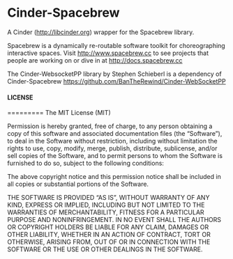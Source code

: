 Cinder-Spacebrew
================

A Cinder (<http://libcinder.org>) wrapper for the Spacebrew library.

Spacebrew is a dynamically re-routable software toolkit for choreographing interactive spaces. Visit http://www.spacebrew.cc to see projects that people are working on or dive in at http://docs.spacebrew.cc 

The Cinder-WebsocketPP library by Stephen Schieberl is a dependency of Cinder-Spacebrew <https://github.com/BanTheRewind/Cinder-WebSocketPP>


#### LICENSE
=========
The MIT License (MIT)

Permission is hereby granted, free of charge, to any person obtaining a copy of this software and associated documentation files (the “Software”), to deal in the Software without restriction, including without limitation the rights to use, copy, modify, merge, publish, distribute, sublicense, and/or sell copies of the Software, and to permit persons to whom the Software is furnished to do so, subject to the following conditions:

The above copyright notice and this permission notice shall be included in all copies or substantial portions of the Software.

THE SOFTWARE IS PROVIDED “AS IS”, WITHOUT WARRANTY OF ANY KIND, EXPRESS OR IMPLIED, INCLUDING BUT NOT LIMITED TO THE WARRANTIES OF MERCHANTABILITY, FITNESS FOR A PARTICULAR PURPOSE AND NONINFRINGEMENT. IN NO EVENT SHALL THE AUTHORS OR COPYRIGHT HOLDERS BE LIABLE FOR ANY CLAIM, DAMAGES OR OTHER LIABILITY, WHETHER IN AN ACTION OF CONTRACT, TORT OR OTHERWISE, ARISING FROM, OUT OF OR IN CONNECTION WITH THE SOFTWARE OR THE USE OR OTHER DEALINGS IN THE SOFTWARE.
